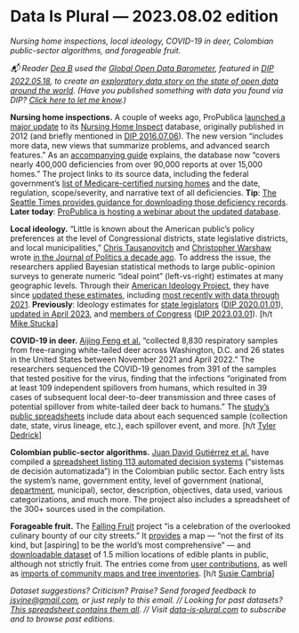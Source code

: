 Data Is Plural — 2023.08.02 edition
===================================

*Nursing home inspections, local ideology, COVID-19 in deer, Colombian public-sector algorithms, and forageable fruit.*

*📬 Reader [Dea B](https://medium.com/@deabardhoshi) used the [Global Open Data Barometer](https://globaldatabarometer.org/), featured in [DIP 2022.05.18](https://www.data-is-plural.com/archive/2022-05-18-edition/), to create an [exploratory data story on the state of open data around the world](https://towardsdatascience.com/global-data-barometer-whats-the-current-state-of-open-data-in-the-world-2841e80503c2). (Have you published something with data you found via DIP? [Click here to let me know](https://docs.google.com/forms/d/e/1FAIpQLSdXXD5eO05w0Xa7bwG3Ppia3uzr_o3y-xDEZuWRfXbCfCu_XA/viewform).)*


__Nursing home inspections.__ A couple of weeks ago, ProPublica [launched a major update](https://www.propublica.org/article/here-whats-new-in-nursing-home-inspect-database) to its [Nursing Home Inspect](https://projects.propublica.org/nursing-homes/) database, originally published in 2012 (and briefly mentioned in [DIP 2016.07.06](https://www.data-is-plural.com/archive/2016-07-06-edition/)). The new version “includes more data, new views that summarize problems, and advanced search features.” As an [accompanying guide](https://www.propublica.org/article/how-to-use-updated-nursing-home-inspect) explains, the database now “covers nearly 400,000 deficiencies from over 90,000 reports at over 15,000 homes.” The project links to its source data, including the federal government’s [list of Medicare-certified nursing homes](https://data.cms.gov/provider-data/dataset/4pq5-n9py) and the date, regulation, scope/severity, and narrative text of all deficiencies. __Tip__: [The Seattle Times provides guidance for downloading those deficiency records](https://github.com/seattletimes/nursing_homes_staffing_20200925#deficiency-data). __Later today__: [ProPublica is hosting a webinar about the updated database](https://www.propublica.org/events/how-to-use-propublicas-updated-nursing-home-inspect-database).


__Local ideology.__ “Little is known about the American public’s policy preferences at the level of Congressional districts, state legislative districts, and local municipalities,” [Chris Tausanovitch](https://ctausanovitch.com/) and [Christopher Warshaw](http://www.chriswarshaw.com/) wrote [in the Journal of Politics a decade ago](https://www.jstor.org/stable/10.1017/s0022381613000042?seq=1). To address the issue, the researchers applied Bayesian statistical methods to large public-opinion surveys to generate numeric “ideal point” (left-vs-right) estimates at many geographic levels. Through their [American Ideology Project](https://americanideologyproject.com/), they have since [updated these estimates](https://dataverse.harvard.edu/dataverse/americanideologyproject), including [most recently with data through 2021](https://dataverse.harvard.edu/dataset.xhtml?persistentId=doi:10.7910/DVN/BQKU4M). __Previously__: Ideology estimates for [state legislators](https://americanlegislatures.wordpress.com/) ([DIP 2020.01.01](https://www.data-is-plural.com/archive/2020-01-01-edition/)), [updated in April 2023](https://americanlegislatures.wordpress.com/2023/04/14/april-2023-update-to-shor-mccarty-state-legislatures-data/), and [members of Congress](https://voteview.com/) ([DIP 2023.03.01](https://www.data-is-plural.com/archive/2023-03-01-edition/)). [h/t [Mike Stucka](https://twitter.com/MikeStucka)]


__COVID-19 in deer.__ [Aijing Feng et al.](https://www.nature.com/articles/s41467-023-39782-x) “collected 8,830 respiratory samples from free-ranging white-tailed deer across Washington, D.C. and 26 states in the United States between November 2021 and April 2022.” The researchers sequenced the COVID-19 genomes from 391 of the samples that tested positive for the virus, finding that the infections “originated from at least 109 independent spillovers from humans, which resulted in 39 cases of subsequent local deer-to-deer transmission and three cases of potential spillover from white-tailed deer back to humans.” The [study’s public spreadsheets](https://www.nature.com/articles/s41467-023-39782-x#Sec28) include data about each sequenced sample (collection date, state, virus lineage, etc.), each spillover event, and more. [h/t [Tyler Dedrick](http://www.tmdedrick.com/)]


__Colombian public-sector algorithms.__ [Juan David Gutiérrez et al.](https://juangutierrez.co/2023/06/07/nueva-base-de-datos-caracteriza-113-algoritmos-utilizados-el-sector-publico-colombiano-para-orientar-o-tomar-decisiones/) have compiled a [spreadsheet listing 113 automated decision systems](https://research-data.urosario.edu.co/dataset.xhtml?persistentId=doi:10.34848/YN1CRT) (“sistemas de decisión automatizada”) in the Colombian public sector. Each entry lists the system’s name, government entity, level of government (national, [department](https://en.wikipedia.org/wiki/Departments_of_Colombia), municipal), sector, description, objectives, data used, various categorizations, and much more. The project also includes a spreadsheet of the 300+ sources used in the compilation.


__Forageable fruit.__ The [Falling Fruit](https://fallingfruit.org/) project “is a celebration of the overlooked culinary bounty of our city streets.” It [provides](https://fallingfruit.org/about) a map — “not the first of its kind, but [aspiring] to be the world’s most comprehensive” — and [downloadable dataset](https://fallingfruit.org/data) of 1.5 million locations of edible plants in public, although not strictly fruit. The entries come from [user contributions](https://fallingfruit.org/changes), as well as [imports of community maps and tree inventories](https://fallingfruit.org/datasets). [h/t [Susie Cambria](https://twitter.com/susiecambria)]


*Dataset suggestions? Criticism? Praise? Send foraged feedback to jsvine@gmail.com, or just reply to this email. // Looking for past datasets? [This spreadsheet contains them all](https://docs.google.com/spreadsheets/d/1wZhPLMCHKJvwOkP4juclhjFgqIY8fQFMemwKL2c64vk/edit#gid=0). // Visit [data-is-plural.com](https://www.data-is-plural.com) to subscribe and to browse past editions.*
